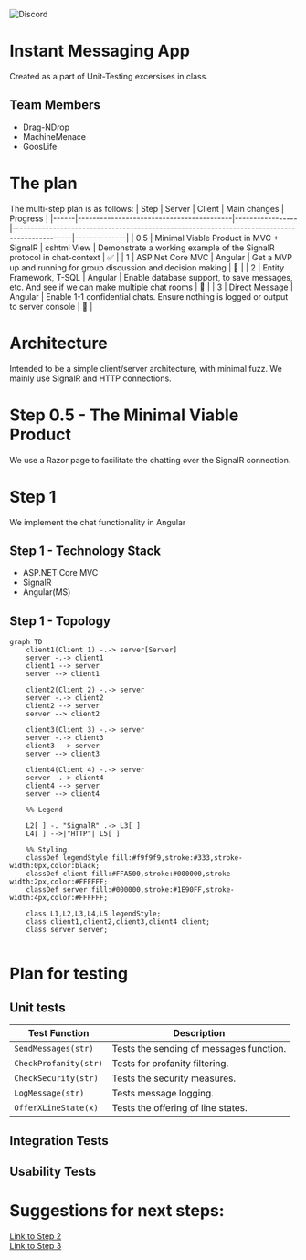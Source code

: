 ![Discord](https://img.shields.io/discord/1118896540640100352?style=for-the-badge&label=%E2%AD%90%20ZBC's%20Finest%20%E2%AD%90&color=FFA500)


# Instant Messaging App

Created as a part of Unit-Testing excersises in class.

## Team Members
* Drag-NDrop
* MachineMenace
* GoosLife


# The plan
The multi-step plan is as follows:
| Step | Server                                   | Client          |  Main changes                                                                                |  Progress    | 
|------|------------------------------------------|-----------------|----------------------------------------------------------------------------------------------|--------------|
| 0.5  | Minimal Viable Product in MVC + SignalR  | cshtml View     | Demonstrate a working example of the SignalR protocol in chat-context                        |     ✅      |
| 1    | ASP.Net Core MVC                         | Angular         | Get a MVP up and running for group discussion and decision making                            |     🔵      |
| 2    | Entity Framework, T-SQL                  | Angular         | Enable database support, to save messages, etc. And see if we can make multiple chat rooms   |     🔵      |
| 3    | Direct Message                           | Angular         | Enable 1-1 confidential chats. Ensure nothing is logged or output to server console          |     🔵      |


# Architecture

Intended to be a simple client/server architecture, with minimal fuzz.
We mainly use SignalR and HTTP connections.

# Step 0.5 - The Minimal Viable Product
We use a Razor page to facilitate the chatting over the SignalR connection.

# Step 1

We implement the chat functionality in Angular

## Step 1 - Technology Stack

* ASP.NET Core MVC
* SignalR
* Angular(MS)

## Step 1 - Topology

```mermaid
graph TD
    client1(Client 1) -.-> server[Server]
    server -.-> client1
    client1 --> server
    server --> client1

    client2(Client 2) -.-> server
    server -.-> client2
    client2 --> server
    server --> client2

    client3(Client 3) -.-> server
    server -.-> client3
    client3 --> server
    server --> client3

    client4(Client 4) -.-> server
    server -.-> client4
    client4 --> server
    server --> client4

    %% Legend

    L2[ ] -. "SignalR" .-> L3[ ]
    L4[ ] -->|"HTTP"| L5[ ]

    %% Styling
    classDef legendStyle fill:#f9f9f9,stroke:#333,stroke-width:0px,color:black;
    classDef client fill:#FFA500,stroke:#000000,stroke-width:2px,color:#FFFFFF;
    classDef server fill:#000000,stroke:#1E90FF,stroke-width:4px,color:#FFFFFF;

    class L1,L2,L3,L4,L5 legendStyle;
    class client1,client2,client3,client4 client;
    class server server;


```

# Plan for testing 

## Unit tests

| Test Function         | Description                             | 
|-----------------------|-----------------------------------------|
| `SendMessages(str)`   | Tests the sending of messages function. | 
| `CheckProfanity(str)` | Tests for profanity filtering.          | 
| `CheckSecurity(str)`  | Tests the security measures.            | 
| `LogMessage(str)`     | Tests message logging.                  | 
| `OfferXLineState(x)`  | Tests the offering of line states.      | 


## Integration Tests


## Usability Tests



# Suggestions for next steps:

[Link to Step 2](Step2.md)  
[Link to Step 3](Step3.md)
